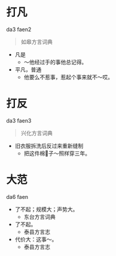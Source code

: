 # 打凡
da3 faen2
> 如皋方言词典
- 凡是
  - ～他经过手的事他总记得。
- 平凡，普通
  - 他要么不惹事，惹起个事来就不～哎。

# 打反
da3 faen3
> 兴化方言词典
- 旧衣服拆洗后反过来重新缝制
  - 把这件棉𧘸子～照样穿三年。

# 大范
da6 faen
+ 了不起；规模大；声势大。
  * 东台方言词典
+ 了不起。
  * 泰县方言志
+ 代价大：这事～。
  * 泰县方言志
